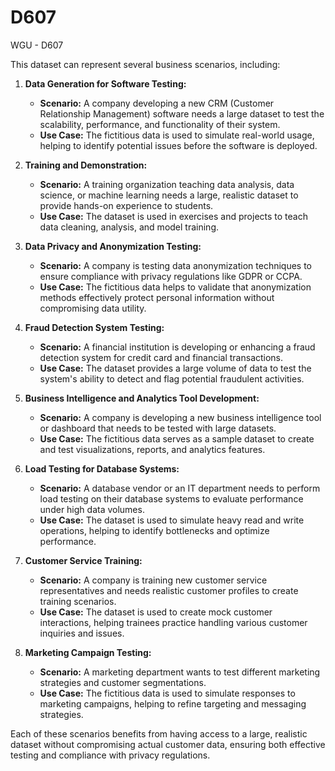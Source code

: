 # D607
WGU - D607


This dataset can represent several business scenarios, including:

1. **Data Generation for Software Testing:**
   - **Scenario:** A company developing a new CRM (Customer Relationship Management) software needs a large dataset to test the scalability, performance, and functionality of their system.
   - **Use Case:** The fictitious data is used to simulate real-world usage, helping to identify potential issues before the software is deployed.

2. **Training and Demonstration:**
   - **Scenario:** A training organization teaching data analysis, data science, or machine learning needs a large, realistic dataset to provide hands-on experience to students.
   - **Use Case:** The dataset is used in exercises and projects to teach data cleaning, analysis, and model training.

3. **Data Privacy and Anonymization Testing:**
   - **Scenario:** A company is testing data anonymization techniques to ensure compliance with privacy regulations like GDPR or CCPA.
   - **Use Case:** The fictitious data helps to validate that anonymization methods effectively protect personal information without compromising data utility.

4. **Fraud Detection System Testing:**
   - **Scenario:** A financial institution is developing or enhancing a fraud detection system for credit card and financial transactions.
   - **Use Case:** The dataset provides a large volume of data to test the system's ability to detect and flag potential fraudulent activities.

5. **Business Intelligence and Analytics Tool Development:**
   - **Scenario:** A company is developing a new business intelligence tool or dashboard that needs to be tested with large datasets.
   - **Use Case:** The fictitious data serves as a sample dataset to create and test visualizations, reports, and analytics features.

6. **Load Testing for Database Systems:**
   - **Scenario:** A database vendor or an IT department needs to perform load testing on their database systems to evaluate performance under high data volumes.
   - **Use Case:** The dataset is used to simulate heavy read and write operations, helping to identify bottlenecks and optimize performance.

7. **Customer Service Training:**
   - **Scenario:** A company is training new customer service representatives and needs realistic customer profiles to create training scenarios.
   - **Use Case:** The dataset is used to create mock customer interactions, helping trainees practice handling various customer inquiries and issues.

8. **Marketing Campaign Testing:**
   - **Scenario:** A marketing department wants to test different marketing strategies and customer segmentations.
   - **Use Case:** The fictitious data is used to simulate responses to marketing campaigns, helping to refine targeting and messaging strategies.

Each of these scenarios benefits from having access to a large, realistic dataset without compromising actual customer data, ensuring both effective testing and compliance with privacy regulations.
